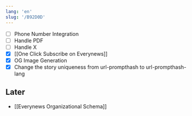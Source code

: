 ```yaml
---
lang: 'en'
slug: '/B92D0D'
---
```


- [ ] Phone Number Integration
- [ ] Handle PDF
- [ ] Handle X
- [x] [[One Click Subscribe on Everynews]]
- [x] OG Image Generation
- [x] Change the story uniqueness from url-prompthash to url-prompthash-lang

## Later

- [[Everynews Organizational Schema]]
